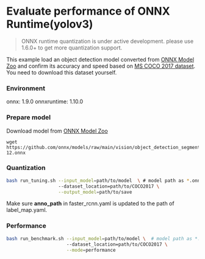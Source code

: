 # Evaluate performance of ONNX Runtime(yolov3) 
>ONNX runtime quantization is under active development. please use 1.6.0+ to get more quantization support. 

This example load an object detection model converted from [ONNX Model Zoo](https://github.com/onnx/models) and confirm its accuracy and speed based on [MS COCO 2017 dataset](https://cocodataset.org/#download). You need to download this dataset yourself.

### Environment
onnx: 1.9.0
onnxruntime: 1.10.0

### Prepare model
Download model from [ONNX Model Zoo](https://github.com/onnx/models)

```shell
wget https://github.com/onnx/models/raw/main/vision/object_detection_segmentation/yolov3/model/yolov3-12.onnx
```

### Quantization

```bash
bash run_tuning.sh --input_model=path/to/model  \ # model path as *.onnx
                   --dataset_location=path/to/COCO2017 \
                   --output_model=path/to/save
```
Make sure **anno_path** in faster_rcnn.yaml is updated to the path of label_map.yaml.

### Performance

```bash
bash run_benchmark.sh --input_model=path/to/model \  # model path as *.onnx
                      --dataset_location=path/to/COCO2017 \
                      --mode=performance
```

